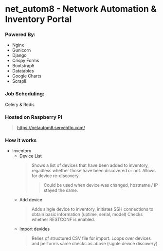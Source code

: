 # net_autom8 - Network Automation & Inventory Portal

### Powered By:
 - Nginx
 - Gunicorn
 - Django
 - Crispy Forms
 - Bootstrap5
 - Datatables
 - Google Charts
 - Scrapli

### Job Scheduling:
Celery & Redis

### Hosted on Raspberry PI
> https://netautom8.servehttp.com/

### How it works
* Inventory
    - Device List
        > Shows a list of devices that have been added to inventory, regadless whether those have been discovered or not.
        > Allows for device re-discovery.
        >> Could be used when device was changed, hostname / IP stayed the same.
    - Add device
        > Adds single device to inventory, initiates SSH connections to obtain basic information (uptime, serial, model)
        > Checks whether RESTCONF is enabled.
    - Import devides
        > Relies of structured CSV file for import.
        > Loops over devices and performs same checks as above (signle device discovery)

